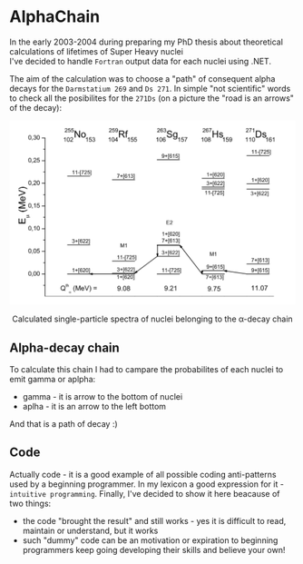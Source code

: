 # AlphaChain
In the early 2003-2004 during preparing my PhD thesis about theoretical calculations of lifetimes of Super Heavy nuclei  
I've decided to handle `Fortran` output data for each nuclei using .NET.

The aim of the calculation was to choose a "path" of consequent alpha decays for the `Darmstatium 269` and `Ds 271`.
In simple "not scientific" words to check all the posibilites for the `271Ds` (on a picture the "road is an arrows" of the decay):

![271Ds alpha decay](/assets/Ds271.png)
<p align="center">Calculated single-particle spectra of nuclei belonging to the α-decay chain</p>

## Alpha-decay chain
To calculate this chain I had to campare the probabilites of each nuclei to emit gamma or aplpha:
- gamma - it is arrow to the bottom of nuclei
- aplha - it is an arrow to the left bottom

And that is a path of decay :)

## Code
Actually code - it is a good example of all possible coding anti-patterns used by a beginning programmer.
In my lexicon a good expression for it - `intuitive programming`. 
Finally, I've decided to show it here beacause of two things: 

- the code "brought the result" and still works - yes it is difficult to read, maintain or understand, but it works
- such "dummy" code can be an motivation or expiration to beginning programmers keep going developing their skills and believe your own!

